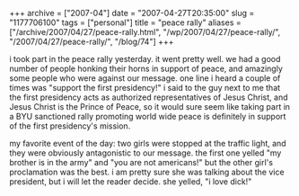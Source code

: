 +++
archive = ["2007-04"]
date = "2007-04-27T20:35:00"
slug = "1177706100"
tags = ["personal"]
title = "peace rally"
aliases = ["/archive/2007/04/27/peace-rally.html", "/wp/2007/04/27/peace-rally/", "/2007/04/27/peace-rally/", "/blog/74"]
+++

i took part in the peace rally yesterday. it went pretty well. we had
a good number of people honking their horns in support of peace, and
amazingly some people who were against our message. one line i heard
a couple of times was "support the first presidency!" i said to the guy
next to me that the first presidency acts as authorized representatives of
Jesus Christ, and Jesus Christ is the Prince of Peace, so it would sure
seem like taking part in a BYU sanctioned rally promoting world wide peace
is definitely in support of the first presidency's mission.

my favorite event of the day: two girls were stopped at the traffic light,
and they were obviously antagonistic to our message. the first one yelled
"my brother is in the army" and "you are not americans!" but the other
girl's proclamation was the best. i am pretty sure she was talking about
the vice president, but i will let the reader decide. she yelled, "i love
dick!"

